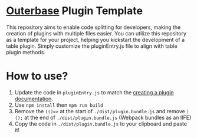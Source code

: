 # [Outerbase](https://docs.outerbase.com/) Plugin Template
This repository aims to enable code splitting for developers, making the creation of plugins with multiple files easier. You can utilize this repository as a template for your project, helping you kickstart the development of a table plugin. Simply customize the pluginEntry.js file to align with table plugin methods.

# How to use?
1. Update the code in `pluginEntry.js` to match the [creating a plugin documentation](https://docs.outerbase.com/docs/plugins/creating-a-plugin).
2. Use `npm install` then `npm run build`
3. Remove the `(()=>` at the start of `./dist/plugin.bundle.js` and remove `)();` at the end of `./dist/plugin.bundle.js` (Webpack bundles as an IIFE)
5. Copy the code in `./dist/plugin.bundle.js` to your clipboard and paste it!

